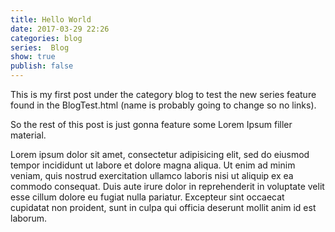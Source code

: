 ```yaml
---
title: Hello World
date: 2017-03-29 22:26
categories: blog
series:  Blog
show: true
publish: false
---
```


This is my first post under the category blog to test the new series feature found in the BlogTest.html (name is probably going to change so no links).

So the rest of this post is just gonna feature some Lorem Ipsum filler material.

Lorem ipsum dolor sit amet, consectetur adipisicing elit, sed do eiusmod tempor incididunt ut labore et dolore magna aliqua. Ut enim ad minim veniam, quis nostrud exercitation ullamco laboris nisi ut aliquip ex ea commodo consequat. Duis aute irure dolor in reprehenderit in voluptate velit esse cillum dolore eu fugiat nulla pariatur. Excepteur sint occaecat cupidatat non proident, sunt in culpa qui officia deserunt mollit anim id est laborum.

